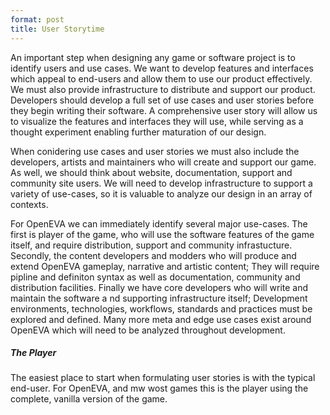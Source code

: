 ```yaml
---
format: post
title: User Storytime
---
```

An important step when designing any game or software project is to identify users and use cases. We want to develop features and interfaces which appeal to end-users and allow them to use our product effectively. We must also provide infrastructure to distribute and support our product. Developers should develop a full set of use cases and user stories before they begin writing their software. A comprehensive user story will allow us to visualize the features and interfaces they will use, while serving as a thought experiment enabling further maturation of our design.

When conidering use cases and user stories we must also include the developers, artists and maintainers who will create and support our game. As well, we should think about website, documentation, support and community site users. We will need to develop infrastructure to support a variety of use-cases, so it is valuable to analyze our design in an array of contexts.

For OpenEVA we can immediately identify several major use-cases. The first is player of the game, who will use the software features of the game itself, and require distribution, support and community infrastucture. Secondly, the content developers and modders who will produce and extend OpenEVA gameplay, narrative and artistic content; They will require pipline and definiton syntax as well as documentation, community and distribution facilities. Finally we have core developers who will write and maintain the software a	nd supporting infrastructure itself; Development environments, technologies, workflows, standards and practices must be explored and defined. Many more meta and edge use cases exist around OpenEVA which will need to be analyzed throughout development.

##### The Player

The    easiest place to start when formulating user stories is with the typical end-user. For OpenEVA, and mw wost games this is the player using the complete, vanilla version of the game. 